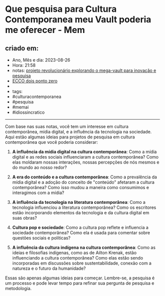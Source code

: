 # Que pesquisa para Cultura Contemporanea meu Vault poderia me oferecer - Mem

## criado em: 
-  Ano, Mês e dia: 2023-08-26
- Hora: 21:58
- notas: [projeto revolucionário explorando o mega-vault para inovação e pesquisa](projeto%20revolucionário%20explorando%20o%20mega-vault%20para%20inovação%20e%20pesquisa.md)
- [ECCO dois ponto zero](ECCO%20dois%20ponto%20zero.md)
- 
- tags:
- #culturacontemporanea
- #pesquisa
- #memai 
- #idiossincratico 
---

Com base nas suas notas, você tem um interesse em cultura contemporânea, mídia digital, e a influência da tecnologia na sociedade. Aqui estão algumas ideias para projetos de pesquisa em cultura contemporânea que você poderia considerar:

1.  **A influência da mídia digital na cultura contemporânea**: Como a mídia digital e as redes sociais influenciaram a cultura contemporânea? Como elas moldaram nossas interações, nossas percepções de nós mesmos e do mundo ao nosso redor?

2.  **A era do conteúdo e a cultura contemporânea**: Como a prevalência da mídia digital e a adoção do conceito de "conteúdo" afetaram a cultura contemporânea? Como isso mudou a maneira como consumimos e interagimos com a mídia?

3.  **A influência da tecnologia na literatura contemporânea**: Como a tecnologia influenciou a literatura contemporânea? Como os escritores estão incorporando elementos da tecnologia e da cultura digital em suas obras?

4.  **Cultura pop e sociedade**: Como a cultura pop reflete e influencia a sociedade contemporânea? Como ela é usada para comentar sobre questões sociais e políticas?

5.  **A influência da cultura indígena na cultura contemporânea**: Como as ideias e filosofias indígenas, como as de Ailton Krenak, estão influenciando a cultura contemporânea? Como elas estão sendo incorporadas em discussões sobre sustentabilidade, conexão com a natureza e o futuro da humanidade?

Essas são apenas algumas ideias para começar. Lembre-se, a pesquisa é um processo e pode levar tempo para refinar sua pergunta de pesquisa e metodologia.

